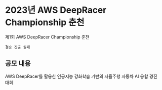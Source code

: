 # 2023년 AWS DeepRacer Championship 춘천
제1회 AWS DeepRacer Championship 춘천

```결승 진출 실패```

## 공모 내용
 AWS DeepRacer를 활용한 인공지능 강화학습 기반의 자율주행 자동차 AI 융합 경진대회
